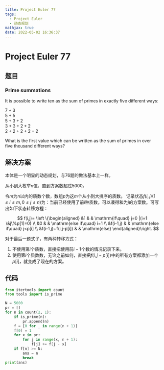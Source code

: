 ```yaml
---
title: Project Euler 77
tags:
  - Project Euler
  - 动态规划
mathjax: true
date: 2022-05-02 16:36:37
---
```


<escape><!-- more --></escape>

# Project Euler 77

## 题目

### Prime summations

It is possible to write ten as the sum of primes in exactly five different ways:

$7 + 3$<br>
$5 + 5$<br>
$5 + 3 + 2$<br>
$3 + 3 + 2 + 2$<br>
$2 + 2 + 2 + 2 + 2$

What is the first value which can be written as the sum of primes in over five thousand different ways?

## 解决方案

本体是一个明显的动态规划，与76题的做法基本上一样。

从小到大枚举$n$值，直到方案数超过$5000$。

令$m$为$n$以内的质数个数，数组$p$为这$m$个从小到大排序的质数。
记录状态$f(i,j)(1\leq i\leq m,0\leq j\leq n)$为：当前已经使用了前$i$种质数，可以凑得和为$j$的方案数。可写出如下状态转移方程：

$$
f(i,j)=
\left \{\begin{aligned}
  &1  & & \mathrm{if\quad} j=0 |(i=1 \&j\%p[1]=0)  \\
  &0  & & \mathrm{else if\quad} i=1 \\
  &f(i-1,j)  & & \mathrm{else if\quad} j<p[i] \\
  &f(i-1,j)+f(i,j-p[i]) & & \mathrm{else}
\end{aligned}\right.
$$

对于最后一题式子，有两种转移方式：

1. 不使用第$i$个质数，直接把使用前$i-1$个数的情况记录下来。
2. 使用第$i$个质数数，无论之前如何，直接把$f(i,j-p[i])$中的所有方案都添加一个$p[i]$，就变成了现在的方案。

## 代码

```py
from itertools import count
from tools import is_prime

N = 5000
pr = []
for n in count(2, 1):
    if is_prime(n):
        pr.append(n)
    f = [0 for _ in range(n + 1)]
    f[0] = 1
    for x in pr:
        for j in range(x, n + 1):
            f[j] += f[j - x]
    if f[n] >= N:
        ans = n
        break
print(ans)

```
